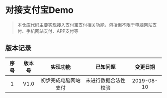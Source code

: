 

# 对接支付宝Demo

> 本仓库代码主要实现接入支付宝支付相关功能，包括但不限于电脑网站支付、手机网站支付、APP支付等

## 版本记录

| 序号 | 版本号 |       实现功能       |       已知问题       |  变更日期  |
| :--: | :----: | :------------------: | :------------------: | :--------: |
|  1   |  V1.0  | 初步完成电脑网站支付 | 未进行数据合法性校验 | 2019-08-10 |
